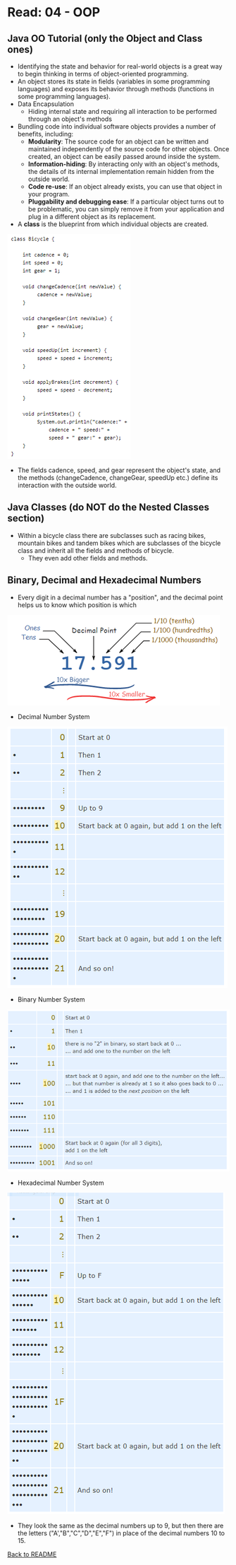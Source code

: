 # Read: 04 - OOP

## Java OO Tutorial (only the Object and Class ones)

- Identifying the state and behavior for real-world objects is a great way to begin thinking in terms of object-oriented programming.
- An object stores its state in fields (variables in some programming languages) and exposes its behavior through methods (functions in some programming languages).
- Data Encapsulation
  - Hiding internal state and requiring all interaction to be performed through an object's methods
- Bundling code into individual software objects provides a number of benefits, including:
  - **Modularity**: The source code for an object can be written and maintained independently of the source code for other objects. Once created, an object can be easily passed around inside the system.
  - **Information-hiding**: By interacting only with an object's methods, the details of its internal implementation remain hidden from the outside world.
  - **Code re-use**: If an object already exists, you can use that object in your program.
  - **Pluggability and debugging ease**: If a particular object turns out to be problematic, you can simply remove it from your application and plug in a different object as its replacement.
- A **class** is the blueprint from which individual objects are created.

![Example of a class in OOP](img/classExample.PNG)

- The fields cadence, speed, and gear represent the object's state, and the methods (changeCadence, changeGear, speedUp etc.) define its interaction with the outside world.

## Java Classes (do NOT do the Nested Classes section)

- Within a bicycle class there are subclasses such as racing bikes, mountain bikes and tandem bikes which are subclasses of the bicycle class and inherit all the fields and methods of bicycle.
  - They even add  other fields and methods.

## Binary, Decimal and Hexadecimal Numbers

- Every digit in a decimal number has a "position", and the decimal point helps us to know which position is which

![Decimal Placement Diagram](img/decimalPlacement.PNG)

- Decimal Number System

![Decimal Number System](img/decimalNumberSystem.PNG)

- Binary Number System

![Binary Number System](img/binaryNumberSystem.PNG)

- Hexadecimal Number System

![Hexadecimal Number System](img/hexNumberSystem.PNG)

- They look the same as the decimal numbers up to 9, but then there are the letters ("A',"B","C","D","E","F") in place of the decimal numbers 10 to 15.

[Back to README](README.md)
